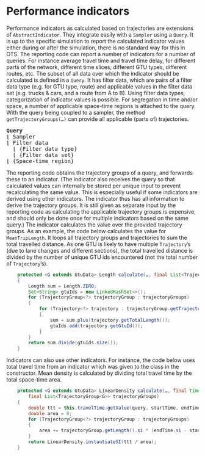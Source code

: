 # Performance indicators

Performance indicators as calculated based on trajectories are extensions of `AbstractIndicator`. They integrate easily with a `Sampler` using a `Query`. It is up to the specific simulation to report the calculated indicator values either during or after the simulation, there is no standard way for this in OTS. The reporting code can report a number of indicators for a number of queries. For instance average travel time and travel time delay, for different parts of the network, different time slices, different GTU types, different routes, etc. The subset of all data over which the indicator should be calculated is defined in a `Query`. It has filter data, which are pairs of a filter data type (e.g. for GTU type, route) and applicable values in the filter data set (e.g. trucks & cars, and a route from A to B). Using filter data types, categorization of indicator values is possible. For segregation in time and/or space, a number of applicable space-time regions is attached to the query. With the query being coupled to a sampler, the method `getTrajectoryGroups(…)` can provide all applicable (parts of) trajectories.

<pre>
<b>Query</b>
&lfloor; Sampler
&lfloor; Filter data
  &lfloor; {Filter data type}
  &lfloor; {Filter data set}
&lfloor; {Space-time region}
</pre>

The reporting code obtains the trajectory groups of a query, and forwards these to an indicator. (The indicator also receives the query so that calculated values can internally be stored per unique input to prevent recalculating the same value. This is especially useful if some indicators are derived using other indicators. The indicator thus has all information to derive the trajectory groups. It is still given as separate input by the reporting code as calculating the applicable trajectory groups is expensive, and should only be done once for multiple indicators based on the same query.) The indicator calculates the value over the provided trajectory groups. As an example, the code below calculates the value for `MeanTripLength`. It loops all trajectory groups and trajectories to sum the total travelled distance. As one GTU is likely to have multiple `Trajectory`’s (due to lane changes and different sections), the total travelled distance is divided by the number of unique GTU ids encountered (not the total number of `Trajectory`’s).

```java
    protected <G extends GtuData> Length calculate(…, final List<TrajectoryGroup<G>> trajectoryGroups)
    {
        Length sum = Length.ZERO;
        Set<String> gtuIds = new LinkedHashSet<>();
        for (TrajectoryGroup<?> trajectoryGroup : trajectoryGroups)
        {
            for (Trajectory<?> trajectory : trajectoryGroup.getTrajectories())
            {
                sum = sum.plus(trajectory.getTotalLength());
                gtuIds.add(trajectory.getGtuId());
            }
        }
        return sum.divide(gtuIds.size());
    }
```

Indicators can also use other indicators. For instance, the code below uses total travel time from an indicator which was given to the class in the constructor. Mean density is calculated by dividing total travel time by the total space-time area.

```java
    protected <G extends GtuData> LinearDensity calculate(…, final Time startTime, final Time endTime,
        final List<TrajectoryGroup<G>> trajectoryGroups)
    {
        double ttt = this.travelTime.getValue(query, startTime, endTime, trajectoryGroups).si;
        double area = 0;
        for (TrajectoryGroup<?> trajectoryGroup : trajectoryGroups)
        {
            area += trajectoryGroup.getLength().si * (endTime.si - startTime.si);
        }
        return LinearDensity.instantiateSI(ttt / area);
    }
```
